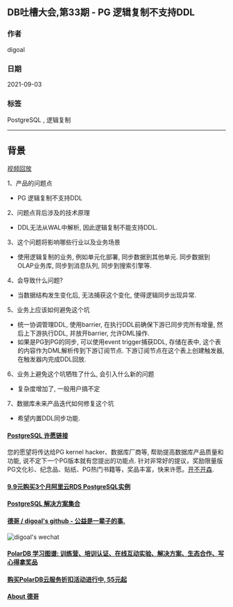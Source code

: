 ## DB吐槽大会,第33期 - PG 逻辑复制不支持DDL  
  
### 作者  
digoal  
  
### 日期  
2021-09-03  
  
### 标签  
PostgreSQL , 逻辑复制  
  
----  
  
## 背景  
[视频回放](https://www.bilibili.com/video/BV1g3411q7vz/)  
  
1、产品的问题点  
- PG 逻辑复制不支持DDL  
  
2、问题点背后涉及的技术原理  
- DDL无法从WAL中解析, 因此逻辑复制不能支持DDL.   
  
3、这个问题将影响哪些行业以及业务场景  
- 使用逻辑复制的业务, 例如单元化部署, 同步数据到其他单元. 同步数据到OLAP业务库, 同步到消息队列, 同步到搜索引擎等.   
  
4、会导致什么问题?  
- 当数据结构发生变化后, 无法捕获这个变化, 使得逻辑同步出现异常.   
  
5、业务上应该如何避免这个坑  
- 统一协调管理DDL, 使用barrier, 在执行DDL前确保下游已同步完所有增量, 然后上下游执行DDL, 并放开barrier, 允许DML操作.   
- 如果是PG到PG的同步, 可以使用event trigger捕获DDL, 存储在表中, 这个表的内容作为DML解析传到下游订阅节点. 下游订阅节点在这个表上创建触发器, 在触发器内完成DDL回放.   
  
6、业务上避免这个坑牺牲了什么, 会引入什么新的问题  
- 复杂度增加了, 一般用户搞不定  
  
7、数据库未来产品迭代如何修复这个坑  
- 希望内置DDL同步功能.  
    
  
#### [PostgreSQL 许愿链接](https://github.com/digoal/blog/issues/76 "269ac3d1c492e938c0191101c7238216")
您的愿望将传达给PG kernel hacker、数据库厂商等, 帮助提高数据库产品质量和功能, 说不定下一个PG版本就有您提出的功能点. 针对非常好的提议，奖励限量版PG文化衫、纪念品、贴纸、PG热门书籍等，奖品丰富，快来许愿。[开不开森](https://github.com/digoal/blog/issues/76 "269ac3d1c492e938c0191101c7238216").  
  
  
#### [9.9元购买3个月阿里云RDS PostgreSQL实例](https://www.aliyun.com/database/postgresqlactivity "57258f76c37864c6e6d23383d05714ea")
  
  
#### [PostgreSQL 解决方案集合](https://yq.aliyun.com/topic/118 "40cff096e9ed7122c512b35d8561d9c8")
  
  
#### [德哥 / digoal's github - 公益是一辈子的事.](https://github.com/digoal/blog/blob/master/README.md "22709685feb7cab07d30f30387f0a9ae")
  
  
![digoal's wechat](../pic/digoal_weixin.jpg "f7ad92eeba24523fd47a6e1a0e691b59")
  
  
#### [PolarDB 学习图谱: 训练营、培训认证、在线互动实验、解决方案、生态合作、写心得拿奖品](https://www.aliyun.com/database/openpolardb/activity "8642f60e04ed0c814bf9cb9677976bd4")
  
  
#### [购买PolarDB云服务折扣活动进行中, 55元起](https://www.aliyun.com/activity/new/polardb-yunparter?userCode=bsb3t4al "e0495c413bedacabb75ff1e880be465a")
  
  
#### [About 德哥](https://github.com/digoal/blog/blob/master/me/readme.md "a37735981e7704886ffd590565582dd0")
  
